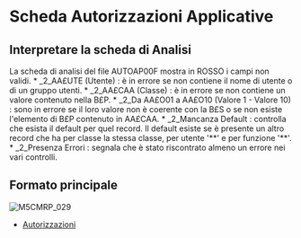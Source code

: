 # Scheda Autorizzazioni Applicative

## Interpretare la scheda di Analisi
La scheda di analisi del file AUTOAP00F mostra in ROSSO i campi non validi.
 \* _2_AA£UTE (Utente) :   è in errore se non contiene il nome di utente o di un gruppo utenti.
 \* _2_AA£CAA (Classe) :  è in errore se non contiene un valore contenuto nella B£P.
 \* _2_Da AA£O01 a AA£O10 (Valore 1 - Valore 10) :  sono in errore se il loro valore non è coerente con la B£S o se non esiste l'elemento di B£P contenuto in AA£CAA.
 \* _2_Mancanza Default :  controlla che esista il default per quel record. Il default esiste se è presente un altro record che ha per classe la stessa classe, per utente '\*\*' e per funzione '\*\*'.
 \* _2_Presenza Errori :  segnala che è stato riscontrato almeno un errore nei vari controlli.


## Formato principale

![M5CMRP_029](http://localhost:3000/immagini/MBDOC_SCH-B£AUTO/M5CMRP_029.png)
- [Autorizzazioni](Sorgenti/MB/SCP_SCH/B£AUTOES)
